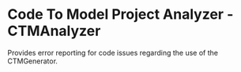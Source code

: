 ﻿# Code To Model Project Analyzer - CTMAnalyzer

Provides error reporting for code issues regarding the use of the CTMGenerator.
